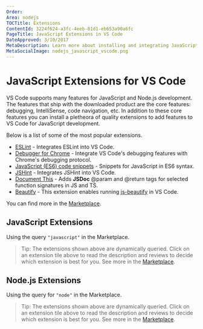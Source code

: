 ```yaml
---
Order: 
Area: nodejs
TOCTitle: Extensions
ContentId: 3224f624-a3fc-4eeb-81d1-eb653a90a6fc
PageTitle: JavaScript Extensions in VS Code
DateApproved: 3/10/2017
MetaDescription: Learn more about installing and integrating JavaScript and Node.js extensions in VS Code. 
MetaSocialImage: nodejs_javascript_vscode.png
---
```


# JavaScript Extensions for VS Code

VS Code supports many features for JavaScript and Node.js development. The features that ship with the downloaded product are the core features: debugging, IntelliSense, code navigation, etc. In addition to these core features you can install a pletheora of quality extensions to add features to VS Code for JavaScript development. 

Below is a list of some of the most popular extensions. 

* [ESLint](https://marketplace.visualstudio.com/items?itemName=dbaeumer.vscode-eslint) - Integrates ESLint into VS Code.
* [Debugger for Chrome](https://marketplace.visualstudio.com/items?itemName=msjsdiag.debugger-for-chrome) - Integrate VS Code's debugging features with Chrome's debugging protocol. 
* [JavaScript (ES6) code snippets](https://marketplace.visualstudio.com/items?itemName=xabikos.JavaScriptSnippets) - Snippets for JavaScript in ES6 syntax.
* [JSHint](https://marketplace.visualstudio.com/items?itemName=dbaeumer.jshint) - Integrates JSHint into VS Code.
* [Document This](https://marketplace.visualstudio.com/items?itemName=joelday.docthis) - Adds **JSDoc** @param and @return tags for selected function signatures in JS and TS.
* [Beautify](https://marketplace.visualstudio.com/items?itemName=HookyQR.beautify) - This extension enables running [js-beautify](http://jsbeautifier.org/) in VS Code.

You can find more in the [Marketplace](https://marketplace.visualstudio.com/vscode). 

## JavaScript Extensions 

Using the query `"javascript"` in the Marketplace. 

<div class="marketplace-extensions-js"></div>

> Tip: The extensions shown above are dynamically queried. Click on an extension tile above to read the description and reviews to decide which extension is best for you. See more in the [Marketplace](https://marketplace.visualstudio.com/vscode).

## Node.js Extensions

Using the query for `"node"` in the Marketplace. 

<div class="marketplace-extensions-node"></div>

> Tip: The extensions shown above are dynamically queried. Click on an extension tile above to read the description and reviews to decide which extension is best for you. See more in the [Marketplace](https://marketplace.visualstudio.com/vscode).